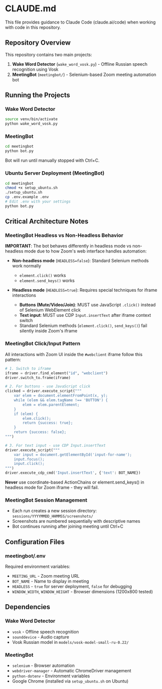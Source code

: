 # CLAUDE.md

This file provides guidance to Claude Code (claude.ai/code) when working with code in this repository.

## Repository Overview

This repository contains two main projects:

1. **Wake Word Detector** (`wake_word_vosk.py`) - Offline Russian speech recognition using Vosk
2. **MeetingBot** (`meetingbot/`) - Selenium-based Zoom meeting automation bot

## Running the Projects

### Wake Word Detector
```bash
source venv/bin/activate
python wake_word_vosk.py
```

### MeetingBot
```bash
cd meetingbot
python bot.py
```

Bot will run until manually stopped with Ctrl+C.

### Ubuntu Server Deployment (MeetingBot)
```bash
cd meetingbot
chmod +x setup_ubuntu.sh
./setup_ubuntu.sh
cp .env.example .env
# Edit .env with your settings
python bot.py
```

## Critical Architecture Notes

### MeetingBot Headless vs Non-Headless Behavior

**IMPORTANT**: The bot behaves differently in headless mode vs non-headless mode due to how Zoom's web interface handles automation:

- **Non-headless mode** (`HEADLESS=false`): Standard Selenium methods work normally
  - `element.click()` works
  - `element.send_keys()` works

- **Headless mode** (`HEADLESS=true`): Requires special techniques for iframe interactions
  - **Buttons (Mute/Video/Join)**: MUST use JavaScript `.click()` instead of Selenium WebElement click
  - **Text input**: MUST use CDP `Input.insertText` after iframe context switch
  - Standard Selenium methods (`element.click()`, `send_keys()`) fail silently inside Zoom's iframe

### MeetingBot Click/Input Pattern

All interactions with Zoom UI inside the `#webclient` iframe follow this pattern:

```python
# 1. Switch to iframe
iframe = driver.find_element("id", "webclient")
driver.switch_to.frame(iframe)

# 2. For buttons - use JavaScript click
clicked = driver.execute_script("""
    var elem = document.elementFromPoint(x, y);
    while (elem && elem.tagName !== 'BUTTON') {
        elem = elem.parentElement;
    }
    if (elem) {
        elem.click();
        return {success: true};
    }
    return {success: false};
""")

# 3. For text input - use CDP Input.insertText
driver.execute_script("""
    var input = document.getElementById('input-for-name');
    input.focus();
    input.click();
""")
driver.execute_cdp_cmd('Input.insertText', {'text': BOT_NAME})
```

**Never** use coordinate-based ActionChains or element.send_keys() in headless mode for Zoom iframe - they will fail.

### MeetingBot Session Management

- Each run creates a new session directory: `sessions/YYYYMMDD_HHMMSS/screenshots/`
- Screenshots are numbered sequentially with descriptive names
- Bot continues running after joining meeting until Ctrl+C

## Configuration Files

### meetingbot/.env
Required environment variables:
- `MEETING_URL` - Zoom meeting URL
- `BOT_NAME` - Name to display in meeting
- `HEADLESS` - `true` for server deployment, `false` for debugging
- `WINDOW_WIDTH`, `WINDOW_HEIGHT` - Browser dimensions (1200x800 tested)

## Dependencies

### Wake Word Detector
- `vosk` - Offline speech recognition
- `sounddevice` - Audio capture
- Vosk Russian model in `models/vosk-model-small-ru-0.22/`

### MeetingBot
- `selenium` - Browser automation
- `webdriver-manager` - Automatic ChromeDriver management
- `python-dotenv` - Environment variables
- Google Chrome (installed via `setup_ubuntu.sh` on Ubuntu)
